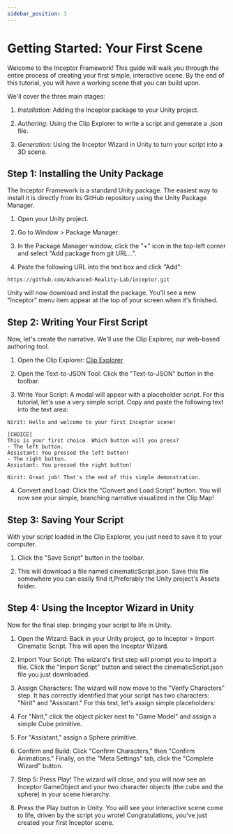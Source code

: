```yaml
---
sidebar_position: 3
---
```


# Getting Started: Your First Scene
Welcome to the Inceptor Framework! This guide will walk you through the entire process of creating your first simple, interactive scene. By the end of this tutorial, you will have a working scene that you can build upon.

We'll cover the three main stages:

1. *Installation:* Adding the Inceptor package to your Unity project.

2. *Authoring:* Using the Clip Explorer to write a script and generate a .json file.

3. *Generation:* Using the Inceptor Wizard in Unity to turn your script into a 3D scene.

## Step 1: Installing the Unity Package
The Inceptor Framework is a standard Unity package. The easiest way to install it is directly from its GitHub repository using the Unity Package Manager.

1. Open your Unity project.

2. Go to Window > Package Manager.

3. In the Package Manager window, click the "+" icon in the top-left corner and select "Add package from git URL...".

4. Paste the following URL into the text box and click "Add":

```https://github.com/Advanced-Reality-Lab/inceptor.git```

Unity will now download and install the package. You'll see a new "Inceptor" menu item appear at the top of your screen when it's finished.

## Step 2: Writing Your First Script
Now, let's create the narrative. We'll use the Clip Explorer, our web-based authoring tool.

1. Open the Clip Explorer: [Clip Explorer](https://explorer.useinceptor.com)

2. Open the Text-to-JSON Tool: Click the "Text-to-JSON" button in the toolbar.

3. Write Your Script: A modal will appear with a placeholder script. For this tutorial, let's use a very simple script. Copy and paste the following text into the text area:

```
Nirit: Hello and welcome to your first Inceptor scene!

[CHOICE]
This is your first choice. Which button will you press?
- The left button.
Assistant: You pressed the left button!
- The right button.
Assistant: You pressed the right button!

Nirit: Great job! That's the end of this simple demonstration.
```

4. Convert and Load: Click the "Convert and Load Script" button. You will now see your simple, branching narrative visualized in the Clip Map!

## Step 3: Saving Your Script
With your script loaded in the Clip Explorer, you just need to save it to your computer.

1. Click the "Save Script" button in the toolbar.

2. This will download a file named cinematicScript.json. Save this file somewhere you can easily find it,Preferably the Unity project's Assets folder.

## Step 4: Using the Inceptor Wizard in Unity
Now for the final step: bringing your script to life in Unity.

1. Open the Wizard: Back in your Unity project, go to Inceptor > Import Cinematic Script. This will open the Inceptor Wizard.

2. Import Your Script: The wizard's first step will prompt you to import a file. Click the "Import Script" button and select the cinematicScript.json file you just downloaded.

3. Assign Characters: The wizard will now move to the "Verify Characters" step. It has correctly identified that your script has two characters: "Nirit" and "Assistant." For this test, let's assign simple placeholders:

4. For "Nirit," click the object picker next to "Game Model" and assign a simple Cube primitive.

5. For "Assistant," assign a Sphere primitive.

6. Confirm and Build: Click "Confirm Characters," then "Confirm Animations." Finally, on the "Meta Settings" tab, click the "Complete Wizard" button.

7. Step 5: Press Play!
The wizard will close, and you will now see an Inceptor GameObject and your two character objects (the cube and the sphere) in your scene hierarchy.

8. Press the Play button in Unity. You will see your interactive scene come to life, driven by the script you wrote! Congratulations, you've just created your first Inceptor scene.